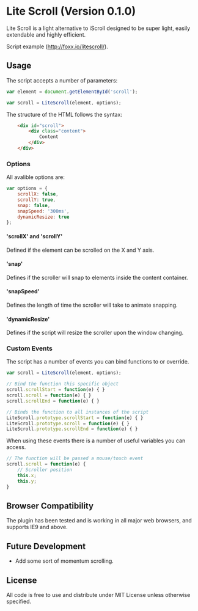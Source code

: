 # Lite Scroll (Version 0.1.0)
Lite Scroll is a light alternative to iScroll designed to be super light, easily extendable and highly efficient.

Script example (http://foxx.io/litescroll/).

## Usage
The script accepts a number of parameters:

```javascript
var element = document.getElementById('scroll');

var scroll = LiteScroll(element, options);
```

The structure of the HTML follows the syntax:

```html
    <div id="scroll">
        <div class="content">
            Content
        </div>
    </div>
```

### Options

All avalible options are:

```javascript
var options = {
    scrollX: false,
    scrollY: true,
    snap: false,
    snapSpeed: '300ms',
    dynamicResize: true
};
```

#### 'scrollX' and 'scrollY'
Defined if the element can be scrolled on the X and Y axis.

#### 'snap'
Defines if the scroller will snap to elements inside the content container.

#### 'snapSpeed'
Defines the length of time the scroller will take to animate snapping.

#### 'dynamicResize'
Defines if the script will resize the scroller upon the window changing.

### Custom Events
The script has a number of events you can bind functions to or override.

```javascript
var scroll = LiteScroll(element, options);

// Bind the function this specific object
scroll.scrollStart = function(e) { }
scroll.scroll = function(e) { }
scroll.scrollEnd = function(e) { }

// Binds the function to all instances of the script
LiteScroll.prototype.scrollStart = function(e) { }
LiteScroll.prototype.scroll = function(e) { }
LiteScroll.prototype.scrollEnd = function(e) { }
```

When using these events there is a number of useful variables you can access.

```javascript
// The function will be passed a mouse/touch event
scroll.scroll = function(e) {
    // Scroller position
    this.x;
    this.y;
}
```

## Browser Compatibility
The plugin has been tested and is working in all major web browsers, and supports IE9 and above.

## Future Development
- Add some sort of momentum scrolling.

## License
All code is free to use and distribute under MIT License unless otherwise specified.
